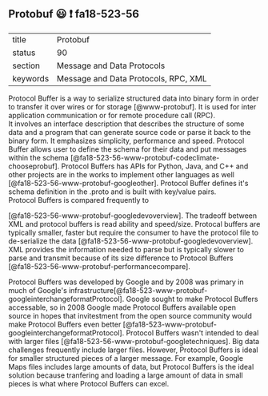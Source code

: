 ## Protobuf :smiley: :exclamation: fa18-523-56


|          |                            |
| -------- | -------------------------- |
| title    | Protobuf                   | 
| status   | 90                         |
| section  | Message and Data Protocols |
| keywords | Message and Data Protocols, RPC, XML  |

Protocol Buffer is a way to serialize structured data into binary form in 
order to transfer it over wires or for storage [@www-protobuf]. It is used for
inter application communication or for remote procedure call (RPC).  
It involves an interface description that describes the structure of 
some data and a program that can generate source code or parse it back 
to the binary form. It emphasizes simplicity, performance and speed. 
Protocol Buffer allows user to define the schema for their data and put 
messages within the schema 
[@fa18-523-56-www-protobuf-codeclimate-chooseprobuf].
Protocol Buffers has APIs for Python, Java, and C++ and other projects are
in the works to implement other languages as well
[@fa18-523-56-www-protobuf-googleother]. Protocol Buffer defines it's schema
definition in the .proto and is built with key/value pairs.  
Protocol Buffers is compared frequently to 

[@fa18-523-56-www-protobuf-googledevoverview]. 
The tradeoff between XML and protocol buffers is read ability and speed/size.
Protocal buffers are typically smaller, faster but require the consumer to
have the protocol file to de-serialize the data
[@fa18-523-56-www-protobuf-googledevoverview]. XML provides the information
needed to parse but is typically slower to parse and transmit because of its
size difference to Protocol Buffers
[@fa18-523-56-www-protobuf-performancecompare].

Protocol Buffers was developed by Google and by 2008 was primary in much of 
Google's infrastructure[@fa18-523-www-protobuf-googleinterchangeformatProtocol]. 
Google sought to make Protocol Buffers accessable, so in 2008 Google made 
Protocol Buffers available open source in hopes that invitestment from the 
open source community would make Protocol Buffers even better
[@fa18-523-www-protobuf-googleinterchangeformatProtocol]. Protocol Buffers wasn't 
intended to deal with larger files [@fa18-523-56-www-protobuf-googletechniques]. 
Big data challenges frequently include larger files. However, Protocol Buffers 
is ideal for smaller structured pieces of a larger message. For example, 
Google Maps files includes large amounts of data, but Protocol Buffers is the 
ideal solution because tranfering and loading a large amount of data in small 
pieces is what where Protocol Buffers can excel.





